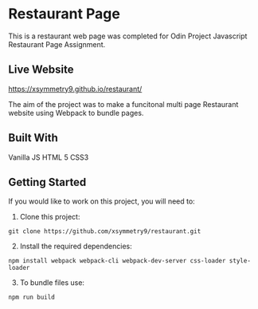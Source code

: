 # Restaurant Page

This is a restaurant web page was completed for Odin Project Javascript Restaurant Page Assignment.  

## Live Website
https://xsymmetry9.github.io/restaurant/

The aim of the project was to make a funcitonal multi page Restaurant website using Webpack to bundle pages.

## Built With
Vanilla JS
HTML 5
CSS3

## Getting Started
If you would like to work on this project, you will need to:

1. Clone this project:
````
git clone https://github.com/xsymmetry9/restaurant.git
````
2. Install the required dependencies:

````
npm install webpack webpack-cli webpack-dev-server css-loader style-loader
````
3. To bundle files use: 
```` 
npm run build
````

